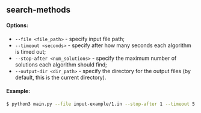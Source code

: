 ## search-methods

#### Options:

* `--file <file_path>` - specify input file path;
* `--timeout <seconds>` - specify after how many seconds each algorithm is timed out;
* `--stop-after <num_solutions>` - specify the maximum number of solutions each algorithm should find;
* `--output-dir <dir_path>` - specify the directory for the output files (by default, this is the current directory).

#### Example:

```sh
$ python3 main.py --file input-example/1.in --stop-after 1 --timeout 5
```
